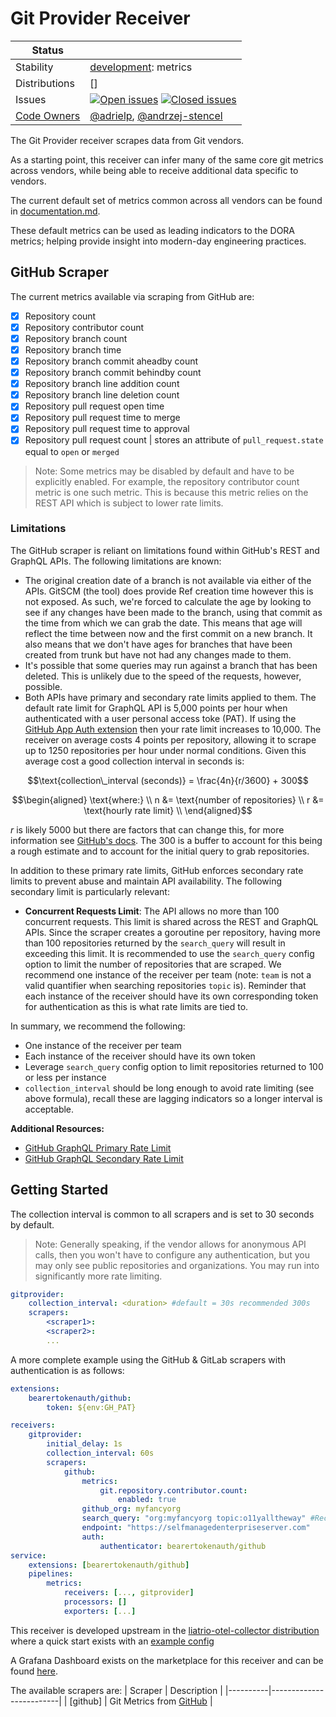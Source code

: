 # Git Provider Receiver

<!-- status autogenerated section -->
| Status        |           |
| ------------- |-----------|
| Stability     | [development]: metrics   |
| Distributions | [] |
| Issues        | [![Open issues](https://img.shields.io/github/issues-search/open-telemetry/opentelemetry-collector-contrib?query=is%3Aissue%20is%3Aopen%20label%3Areceiver%2Fgitprovider%20&label=open&color=orange&logo=opentelemetry)](https://github.com/open-telemetry/opentelemetry-collector-contrib/issues?q=is%3Aopen+is%3Aissue+label%3Areceiver%2Fgitprovider) [![Closed issues](https://img.shields.io/github/issues-search/open-telemetry/opentelemetry-collector-contrib?query=is%3Aissue%20is%3Aclosed%20label%3Areceiver%2Fgitprovider%20&label=closed&color=blue&logo=opentelemetry)](https://github.com/open-telemetry/opentelemetry-collector-contrib/issues?q=is%3Aclosed+is%3Aissue+label%3Areceiver%2Fgitprovider) |
| [Code Owners](https://github.com/open-telemetry/opentelemetry-collector-contrib/blob/main/CONTRIBUTING.md#becoming-a-code-owner)    | [@adrielp](https://www.github.com/adrielp), [@andrzej-stencel](https://www.github.com/andrzej-stencel) |

[development]: https://github.com/open-telemetry/opentelemetry-collector#development
<!-- end autogenerated section --> 

The Git Provider receiver scrapes data from Git vendors.

As a starting point, this receiver can infer many of the same core git metrics across vendors, while being able to receive additional data specific to vendors.

The current default set of metrics common across all vendors can be found in [documentation.md](./documentation.md).

These default metrics can be used as leading indicators to the DORA metrics; helping provide insight into modern-day engineering practices.

## GitHub Scraper

The current metrics available via scraping from GitHub are:

- [x] Repository count
- [x] Repository contributor count
- [x] Repository branch count
- [x] Repository branch time
- [x] Repository branch commit aheadby count
- [x] Repository branch commit behindby count
- [x] Repository branch line addition count
- [x] Repository branch line deletion count
- [x] Repository pull request open time
- [x] Repository pull request time to merge
- [x] Repository pull request time to approval
- [x] Repository pull request count | stores an attribute of `pull_request.state` equal to `open` or `merged`

> Note: Some metrics may be disabled by default and have to be explicitly enabled.
> For example, the repository contributor count metric is one such metric. This is
> because this metric relies on the REST API which is subject to lower rate limits.

### Limitations

The GitHub scraper is reliant on limitations found within GitHub's REST and
GraphQL APIs. The following limitations are known:

* The original creation date of a branch is not available via either of the
  APIs. GitSCM (the  tool) does provide Ref creation time however this is not
  exposed. As such, we're forced to calculate the age by looking to see if any
  changes have been made to the branch, using that commit as the time from
  which we can grab the date. This means that age will reflect the time between
  now and the first commit on a new branch. It also means that we don't have
  ages for branches that have been created from trunk but have not had any
  changes made to them.
* It's possible that some queries may run against a branch that has been
  deleted. This is unlikely due to the speed of the requests, however,
  possible.
* Both APIs have primary and secondary rate limits applied to them. The default
  rate limit for GraphQL API is 5,000 points per hour when authenticated with a
  user personal access toke (PAT). If using the [GitHub App Auth
  extension][ghext] then your rate limit increases to 10,000. The receiver on
  average costs 4 points per repository, allowing it to scrape up to 1250
  repositories per hour under normal conditions. Given this average cost a good
  collection interval in seconds is:

```math
\text{collection\_interval (seconds)} = \frac{4n}{r/3600} + 300
```

```math
\begin{aligned}
    \text{where:} \\
    n &= \text{number of repositories} \\
    r &= \text{hourly rate limit} \\
\end{aligned}
```

$r$ is likely 5000 but there are factors that can change this,
for more information see [GitHub's docs](https://docs.github.com/en/graphql/overview/rate-limits-and-node-limits-for-the-graphql-api#primary-rate-limit).
The $300$ is a buffer to account for this being a rough estimate and to account
for the initial query to grab repositories.

In addition to these primary rate limits, GitHub enforces secondary rate limits
to prevent abuse and maintain API availability. The following secondary limit is
particularly relevant:

- **Concurrent Requests Limit**: The API allows no more than 100 concurrent
requests. This limit is shared across the REST and GraphQL APIs. Since the
scraper creates a goroutine per repository, having more than 100 repositories
returned by the `search_query` will result in exceeding this limit.
It is recommended to use the `search_query` config option to limit the number of
repositories that are scraped. We recommend one instance of the receiver per
team (note: `team` is not a valid quantifier when searching repositories `topic`
is). Reminder that each instance of the receiver should have its own
corresponding token for authentication as this is what rate limits are tied to.

In summary, we recommend the following:

- One instance of the receiver per team
- Each instance of the receiver should have its own token
- Leverage `search_query` config option to limit repositories returned to 100 or
less per instance
- `collection_interval` should be long enough to avoid rate limiting (see above
formula), recall these are lagging indicators so a longer interval is acceptable.

**Additional Resources:**

- [GitHub GraphQL Primary Rate Limit](https://docs.github.com/en/graphql/overview/rate-limits-and-node-limits-for-the-graphql-api#primary-rate-limit)
- [GitHub GraphQL Secondary Rate Limit](https://docs.github.com/en/graphql/overview/rate-limits-and-node-limits-for-the-graphql-api#secondary-rate-limit)

[ghext]: https://github.com/liatrio/liatrio-otel-collector/tree/main/extension/githubappauthextension

## Getting Started

The collection interval is common to all scrapers and is set to 30 seconds by default.

> Note: Generally speaking, if the vendor allows for anonymous API calls, then you
> won't have to configure any authentication, but you may only see public repositories
> and organizations. You may run into significantly more rate limiting.

```yaml
gitprovider:
    collection_interval: <duration> #default = 30s recommended 300s
    scrapers:
        <scraper1>:
        <scraper2>:
        ...
```

A more complete example using the GitHub & GitLab scrapers with authentication is as follows:

```yaml
extensions:
    bearertokenauth/github:
        token: ${env:GH_PAT}

receivers:
    gitprovider:
        initial_delay: 1s
        collection_interval: 60s
        scrapers:
            github:
                metrics:
                    git.repository.contributor.count:
                        enabled: true
                github_org: myfancyorg
                search_query: "org:myfancyorg topic:o11yalltheway" #Recommended optional query override, defaults to "{org,user}:<github_org>"
                endpoint: "https://selfmanagedenterpriseserver.com"
                auth:
                    authenticator: bearertokenauth/github
service:
    extensions: [bearertokenauth/github]
    pipelines:
        metrics:
            receivers: [..., gitprovider]
            processors: []
            exporters: [...]
```

This receiver is developed upstream in the [liatrio-otel-collector distribution](https://github.com/liatrio/liatrio-otel-collector)
where a quick start exists with an [example config](https://github.com/liatrio/liatrio-otel-collector/blob/main/config/config.yaml)

A Grafana Dashboard exists on the marketplace for this receiver and can be
found [here](https://grafana.com/grafana/dashboards/20976-engineering-effectiveness-metrics/).

The available scrapers are:
| Scraper  | Description             |
|----------|-------------------------|
| [github] | Git Metrics from [GitHub](https://github.com/) |
